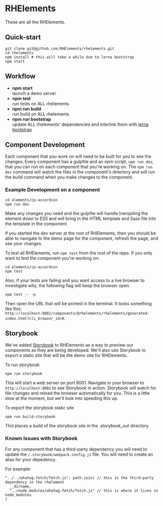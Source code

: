 # RHElements

These are all the RHElements.

## Quick-start

    git clone git@github.com:RHElements/rhelements.git
    cd rhelements
    npm install # this will take a while due to lerna bootstrap
    npm start

## Workflow

 - **npm start** <br> launch a demo server
 - **npm test** <br> run tests on ALL rhelements
 - **npm run build** <br> run build on ALL rhelements
 - **npm run bootstrap** <br> update ALL rhelements' dependencies and interlink them with [lerna bootstrap][lerna-bs]

[lerna]: https://github.com/lerna/lerna
[lerna-bs]: https://github.com/lerna/lerna#bootstrap

## Component Development

Each component that you work on will need to be built for you to see the changes. Every component has a gulpfile and an npm script, `npm run dev`, that you can run on each component that you're working on. The `npm run dev` command will watch the files in the component's directory and will run the build command when you make changes to the component.

### Example Development on a component

```
cd elements/cp-accordion
npm run dev
```

Make any changes you need and the gulpfile will handle transpiling the element down to ES5 and will bring in the HTML template and Sass file into the template in the component.

If you started the dev server at the root of RHElements, then you should be able to navigate to the demo page for the component, refresh the page, and see your changes.

To test all RHElements, run `npm test` from the root of the repo.  If you only want to test the component you're working on:

    cd elements/cp-accordion
    npm test

Also, if your tests are failing and you want access to a live browser to investigate why, the following flag will keep the browser open.

    npm test -- -p

Then open the URL that will be printed in the terminal.  It looks something like this: `http://localhost:8081/components/@rhelements/rhelements/generated-index.html?cli_browser_id=0`.

## Storybook

We've added [Storybook](https://storybook.js.org/) to RHElements as a way to preview our components as they are being developed. We'll also use Storybook to export a static site that will be the demo site for RHElements.

To run storybook

```
npm run storybook
```

This will start a web server on port 9001. Navigate in your browser to `http://localhost:9001` to see Storybook in action. Storybook will watch for file changes and reload the browser automatically for you. This is a little slow at the moment, but we'll look into speeding this up.

To export the storybook static site

```
npm run build-storybook
```

This places a build of the storybook site in the .storybook_out directory.

### Known Issues with Storybook

For any component that has a third-party dependency you will need to update the `/.storybook/webpack.config.js` file. You will need to create an alias for your depedency.

For example:

```
"../../whatwg-fetch/fetch.js": path.join( // this is the third-party dependency in the rhelement
  __dirname,
  "../node_modules/whatwg-fetch/fetch.js" // this is where it lives in node_modules
)
```
